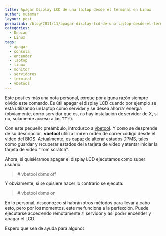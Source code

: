 ```yaml
---
title: Apagar Display LCD de una laptop desde el terminal en Linux
author: muammar
layout: post
permalink: /blog/2011/11/apagar-display-lcd-de-una-laptop-desde-el-terminal-en-linux/
categories:
  - Debian
  - Linux
tags:
  - apagar
  - consola
  - encender
  - laptop
  - linux
  - monitor
  - servidores
  - terminal
  - vbetool
---
```

Este post es más una nota personal, porque por alguna razón siempre olvido este comando. Es útil apagar el display LCD cuando por ejemplo se está utilizando un laptop como servidor y se desea ahorrar energía (obviamente, como servidor que es, no hay instalación de servidor de X, si no, solamente acceso a las TTY).

Con este pequeño preámbulo, introduzco a [vbetool][1]. Y como se desprende de su descripción: **vbetool** utiliza lrmi en orden de correr código desde el video del BIOS. Actualmente, es capaz de alterar estados DPMS, tales como guardar y recuperar estados de la tarjeta de vídeo y atentar iniciar la tarjeta de vídeo &#8220;from scratch&#8221;.

Ahora, si quisiéramos apagar el display LCD ejecutamos como super usuario:

> \# vbetool dpms off

Y obviamente, si se quisiere hacer lo contrario se ejecuta:

> \# vbetool dpms on

En lo personal, desconozco si habrán otros métodos para llevar a cabo esto, pero por los momentos, este me funciona a la perfección. Puede ejecutarse accediendo remotamente al servidor y así poder encender y apagar el LCD.

Espero que sea de ayuda para algunos.

 [1]: http://linux.die.net/man/1/vbetool